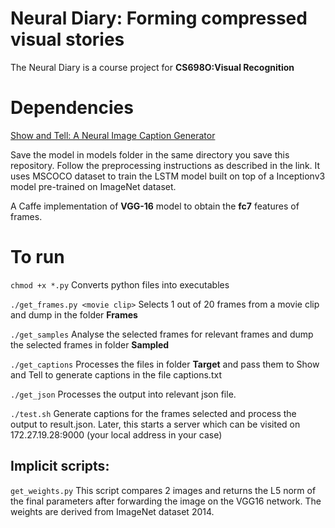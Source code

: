 # Neural Diary: Forming compressed visual stories

The Neural Diary is a course project for **CS698O:Visual Recognition**
# Dependencies
[Show and Tell: A Neural Image Caption Generator](https://github.com/tensorflow/models/tree/master/im2txt)

Save the model in models folder in the same directory you save this repository. Follow the preprocessing instructions as described in the link. It uses MSCOCO dataset to train the LSTM model built on top of a Inceptionv3 model pre-trained on ImageNet dataset.

A Caffe implementation of **VGG-16** model to obtain the **fc7** features of frames.

# To run
`chmod +x *.py` Converts python files into executables

`./get_frames.py <movie clip>`	Selects 1 out of 20 frames from a movie clip and dump in the folder **Frames**

`./get_samples`	Analyse the selected frames for relevant frames and dump the selected frames in folder **Sampled**

`./get_captions` Processes the files in folder **Target** and pass them to Show and Tell to generate captions in the file captions.txt

`./get_json` Processes the output into relevant json file.

`./test.sh` Generate captions for the frames selected and process the output to result.json. Later, this starts a server which can be visited on 172.27.19.28:9000 (your local address in your case)

## Implicit scripts:
`get_weights.py` This script compares 2 images and returns the L5 norm of the final parameters after forwarding the image on the VGG16 network. The weights are derived from ImageNet dataset 2014.